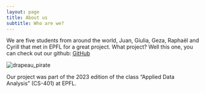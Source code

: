 ```yaml
---
layout: page
title: About us
subtitle: Who are we?
---
```


We are five students from around the world, Juan, Giulia, Geza, Raphaël and Cyrill that met in EPFL for a great project. 
What project? Well this one, you can check out our github: 
[GitHub](https://github.com/epfl-ada/ada-2023-project-thepiratesofthestreet)

![drapeau_pirate]([https://github.com/giulia0402/giulia0402.github.io/blob/master/assets/img/drapeau_pirate.png])


Our project was part of the 2023 edition of the class “Applied Data Analysis” (CS-401) at EPFL. 
